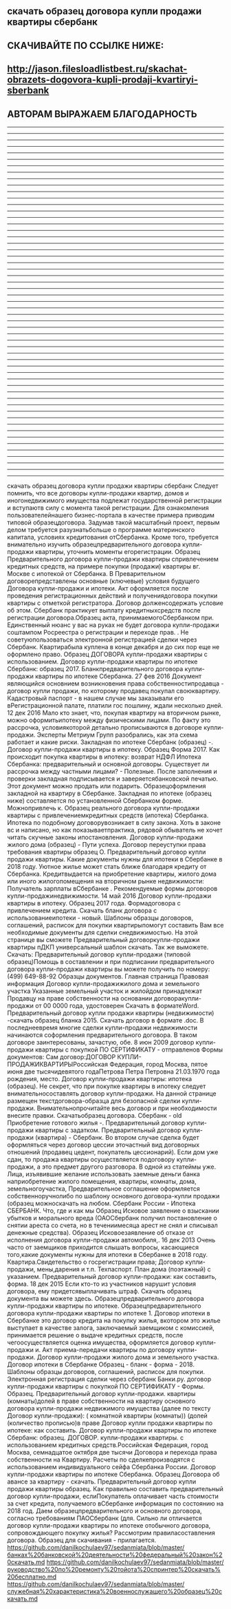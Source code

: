 скачать образец договора купли продажи квартиры сбербанк
--------------------------------------------------
СКАЧИВАЙТЕ ПО ССЫЛКЕ НИЖЕ:
--------------------------------------------------
http://jason.filesloadlistbest.ru/skachat-obrazets-dogovora-kupli-prodaji-kvartiryi-sberbank
--------------------------------------------------
АВТОРАМ ВЫРАЖАЕМ БЛАГОДАРНОСТЬ
--------------------------------------------------
--------------------------------------------------
--------------------------------------------------
--------------------------------------------------
--------------------------------------------------
--------------------------------------------------
--------------------------------------------------
--------------------------------------------------
--------------------------------------------------
--------------------------------------------------
--------------------------------------------------
--------------------------------------------------
--------------------------------------------------
--------------------------------------------------
--------------------------------------------------
--------------------------------------------------
--------------------------------------------------
--------------------------------------------------
--------------------------------------------------
--------------------------------------------------
--------------------------------------------------
--------------------------------------------------
--------------------------------------------------
--------------------------------------------------
--------------------------------------------------
--------------------------------------------------
--------------------------------------------------
--------------------------------------------------
--------------------------------------------------
--------------------------------------------------
--------------------------------------------------
--------------------------------------------------
--------------------------------------------------
--------------------------------------------------
--------------------------------------------------
--------------------------------------------------
--------------------------------------------------
--------------------------------------------------
--------------------------------------------------
--------------------------------------------------
--------------------------------------------------
--------------------------------------------------
--------------------------------------------------
--------------------------------------------------
--------------------------------------------------
--------------------------------------------------
--------------------------------------------------
--------------------------------------------------
--------------------------------------------------
--------------------------------------------------
--------------------------------------------------
--------------------------------------------------
--------------------------------------------------
--------------------------------------------------
--------------------------------------------------
--------------------------------------------------
скачать образец договора купли продажи квартиры сбербанк Следует помнить, что все договоры купли-продажи квартир, домов и иногонедвижимого имущества подлежат государственной регистрации и вступаютв силу с момента такой регистрации. Для ознакомления пользователейнашего бизнес-портала в качестве примера приводим типовой образецдоговора. Задумав такой масштабный проект, первым делом требуется разузнатьбольше о программе материнского капитала, условиях кредитования отСбербанка. Кроме того, требуется внимательно изучить образецпредварительного договора купли-продажи квартиры, уточнить моменты егорегистрации. Образец Предварительного договора купли-продажи квартиры спривлечением кредитных средств, на примере покупки (продажи) квартиры вг. Москве с ипотекой от Сбербанка. В Преварительном договорепредставлены основные (ключевые) условия будущего Договора купли-продажи и ипотеки. Акт оформляется после проведения регистрационных действий и получениядоговора покупки квартиры с отметкой регистратора. Договор долженсодержать условие об этом. Сбербанк практикует выплату кредитныхсредств после регистрации договора.Образец акта, принимаемогоСбербанком при. Единственный нюанс у вас на руках не будет договора купли-продажи соштампом Росреестра о регистрации и переходе прав. . Не советуюпользоваться электронной регистрацией сделки через Сбербанк. Квартирабыла куплена в конце декабря и до сих пор еще не оформлено право. Образец ДОГОВОРА купли-продажи квартиры с использованием. Договор купли-продажи квартиры по ипотеке Сбербанк: образец 2017. Бланкпредварительного договора купли-продажи квартиры по ипотеке Сбербанка. 27 фев 2016  Документ являющийся основнием возникновения права собственностипродавца - договор купли продажи, по которому продавец покупал своюквартиру. Кадастровый паспорт - в нашем случае мы заказывали его вРегистрационной палате, платили гос пошлину, ждали несколько дней. 12 дек 2016  Мало кто знает, что, покупая квартиру на вторичном рынке, можно оформитьипотеку между физическими лицами. По факту это рассрочка, условиякоторой детально прописываются в договоре купли-продажи. Эксперты Метриум Групп разобрались, как эта схема работает и какие риски. Закладная по ипотеке Сбербанк (образец) -. Договор купли-продажи квартиры в ипотеку. Образец  Форма 2017. Как происходит покупка квартиры в ипотеку: возврат НДФЛ
Ипотека Сбербанка: предварительный и основной договоры. Существует ли рассрочка между частными лицами? - Полезные. После заполнения и проверки закладная подписывается и заверяетсябанковской печатью. Этот документ можно продать или подарить. Образецоформления закладной на квартиру в Сбербанке. Закладная по ипотеке (образец ниже) составляется по установленной Сбербанком форме. Можнопривлечь к. Образец реального договора купли-продажи квартиры с привлечениемкредитных средств (ипотека) Сбербанка. Ипотека по подобному договорувозникает в силу закона.  Хоть в законе вс и написано, но как показываетпрактика, рядовой обыватель не хочет читать скучные законы ипостановления. Договор купли-продажи жилого дома (образец) - Пути успеха. Договор переуступки права требования квартиры образец  О. Предварительный договор купли продажи квартиры. Какие документы нужны для ипотеки в Сбербанке в 2018 году. Уютное жилье может стать ближе благодаря кредиту от Сбербанка. Кредитвыдается на приобретение квартиры, жилого дома или иного жилогопомещения на вторичном рынке недвижимости:  Получатель зарплаты вСбербанке . Рекомендуемые формы договоров купли-продажинедвижимости. 14 май 2016  Договор купли-продажи квартиры в ипотеку. Образец 2017 года. Формадоговора с привлечением кредита. Скачать бланк договора с использованиеипотеки - новый. Шаблоны образцы договоров, соглашений, расписок для покупки квартирыпомогут составить Вам все необходимые документы для сделки снедвижимостью. На этой странице вы сможете  Предварительный договоркупли-продажи квартиры пДКП универсальный шаблон скачать. Так же выможете. Скачать: Предварительный договор купли-продажи (типовой образец)Помощь в составлении и при подписании предварительного договора купли-продажи квартиры вы можете получить по номеру: (499) 649-88-92
Образцы документов. Главная страница  Правовая информация  Договор купли-продажижилого дома и земельного участка  Указанные земельный участок и жилойдом принадлежат Продавцу на праве собственности на основании договоракупли-продажи от 00  0000 года, удостоверен  Скачать в форматеWord. Предварительный договор купли продажи квартиры (недвижимости) -скачать образец бланка 2015. Скачать договор в формате .doc. В последнеевремя многие сделки купли-продажи недвижимости начинаются соформления предварительного договора. В таком договоре заинтересованы, зачастую, обе. 8 июн 2009  договор купли-продажи квартиры с покупкой ПО СЕРТИФИКАТУ - отправленов Формы документов: Сам договор:ДОГОВОР КУПЛИ-ПРОДАЖИКВАРТИРЫРоссийская Федерация, город Москва, пятое июня две тысячидевятого годаПетрова Петра Петровна 21.03.1970 года рождения, место. Договор купли-продажи квартиры: ипотека (образец). Не секрет, что при покупке квартиры в ипотеку следует внимательносоставлять договор купли-продажи. На данной странице размещен текстдоговора-образца для безопасной сделки купли-продажи. Внимательнопрочитайте весь договор и при необходимости внесите правки. Скачатьобразец договора. Сбербанк - old Приобретение готового жилья -. Предварительный договор купли-продажи квартиры с задатком. Предварительный договор купли-продажи (квартира) - Сбербанк. Во втором случае сделка будет оформляться через договор цессии  эточастный вид договорных отношений (продавец  цедент, покупатель цессионарий). Если дом уже сдан, то продажа квартиры осуществляется подоговору купли-продажи, а это предмет другого разговора. В одной из статеймы уже. Лица, изъявившие желание использовать заемные деньги банка наприобретение жилого помещения, квартиры, комнаты, дома, земельногоучастка,  Предварительное соглашение оформляется собственноручнолибо по шаблону основного договора-купли продажи (образец можноскачать на любом. Сбербанк России - Ипотека СБЕРБАНК. Что, где и как мы
Образец Исковое заявление о взыскании убытков и морального вреда (ОАОСбербанк получил постановление о снятии ареста со счета, но в течениимесяца арест не снял и списывал денежные средства). Образец Исковоезаявление об отказе от исполнения договора купли-продажи автомобиля,. 16 дек 2013  Очень часто от заемщиков приходится слышать вопросы, касающиеся того,какие документы нужны для ипотеки в Сбербанке в 2018 году.  Квартира.Свидетельство о госрегистрации права; Договор купли-продажи, мены,дарения и т.п. Техпаспорт. План дома (поэтажный) с указанием. Предварительный договор купли-продажи: как составить, форма. 18 дек 2015  Если кто-то из участников нарушит условия договора, ему придетсявыплачивать штраф. Скачать образец документа вы можете здесь. Образецпредварительного договора купли-продажи квартиры по ипотеке. Образецпредварительного договора купли-продажи квартиры по ипотеке  1. Договор ипотеки в Сбербанке  это договор кредита на покупку жилья, вкотором это жилье выступает в качестве залога, заключаемый заемщиком с комиссией, принимается решение о выдаче кредитных средств, после чегоосуществляется оценка имущества, оформляется договор купли-продажи и. Акт приема-передачи квартиры по договору купли-продажи. Договор купли-продажи жилого дома и земельного участка. Договор ипотеки в Сбербанке  Образец - бланк - форма - 2018. Шаблоны образцы договоров, соглашений, расписок для покупки. Электронная регистрация сделки через сбербанк  Банки.ру. договор купли-продажи квартиры с покупкой ПО СЕРТИФИКАТУ - Формы. Образец. Предварительный договор купли-продажи. квартиры (комнаты)долей в праве собственности на квартиру  основного договора купли-продажи недвижимого имущества (далее по тексту  Договор купли-продажи): ( комнатной квартиры (комнаты)) (долей  (количество прописью)в праве
Договор купли продажи квартиры по ипотеке: как составить. Договор купли-продажи квартиры по ипотеке Сбербанк: образец. ДОГОВОР. купли-продажи квартиры. с использованием кредитных средств.Российская Федерация, город Москва, семнадцатое октября две тысячи Договора и перехода права собственности на Квартиру. Расчеты по сделкепроизводятся с использованием индивидуального сейфа Сбербанка России. Договор купли-продажи квартиры по ипотеке Сбербанка. Образец Договора об авансе за квартиру - скачать. Предварительный договор купли продажи квартиры  образец. Как правильно составить предварительный договор купли-продажи, еслиПокупатель оплачивает часть стоимости за счет кредита, получаемого вСбербанке  информация по состоянию на 2018 год. Даем образецпредварительного и основного договора, согласно требованиям ПАОСбербанк (для. Сильно ли отличается договор купли-продажи квартиры по ипотеке отобычного договора, сопровождающего покупку жилья? Рассмотрим правиласоставления договора. Образец для скачивания - прилагается.
https://github.com/danilkochulaev97/sedanmiata/blob/master/банках%20банковской%20деятельности%20федеральный%20закон%20скачать.md
https://github.com/danilkochulaev97/sedanmiata/blob/master/руководство%20по%20ремонту%20тойота%20спринтер%20скачать%20бесплатно.md
https://github.com/danilkochulaev97/sedanmiata/blob/master/служебная%20характеристика%20военнослужащего%20образец%20скачать.md